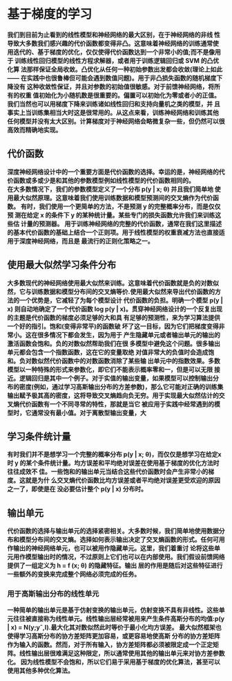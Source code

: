 # 基于梯度的学习
**我们到目前为止看到的线性模型和神经网络的最大区别，在于神经网络的非线 性导致大多数我们感兴趣的代价函数都变得非凸。这意味着神经网络的训练通常使
用迭代的、基于梯度的优化，仅仅使得代价函数达到一个非常小的值;而不是像用于 训练线性回归模型的线性方程求解器，或者用于训练逻辑回归或 SVM 的凸优化算 法那样保证全局收敛。凸优化从任何一种初始参数出发都会收敛(理论上如此—— 在实践中也很鲁棒但可能会遇到数值问题)。用于非凸损失函数的随机梯度下降没有 这种收敛性保证，并且对参数的初始值很敏感。对于前馈神经网络，将所有的权重 值初始化为小随机数是很重要的。偏置可以初始化为零或者小的正值。  
我们当然也可以用梯度下降来训练诸如线性回归和支持向量机之类的模型，并 且事实上当训练集相当大时这是很常用的。从这点来看，训练神经网络和训练其他 任何模型并没有太大区别。计算梯度对于神经网络会略微复杂一些，但仍然可以很 高效而精确地实现。**
## 代价函数
**深度神经网络设计中的一个重要方面是代价函数的选择。幸运的是，神经网络的代价函数或多或少是和其他的参数模型例如线性模型的代价函数相同的。  
在大多数情况下，我们的参数模型定义了一个分布 p(y | x; θ) 并且我们简单地 使用最大似然原理。这意味着我们使用训练数据和模型预测间的交叉熵作为代价函 数。    有时，我们使用一个更简单的方法，不是预测 y 的完整概率分布，而是仅仅预 测在给定 x 的条件下 y 的某种统计量。某些专门的损失函数允许我们来训练这些估 计量的预测器。  用于训练神经网络的完整的代价函数，通常在我们这里描述的基本代价函数的基础上结合一个正则项。用于线性模型的权重衰减方法也直接适用于深度神经网络，而且是 最流行的正则化策略之一。**
## 使用最大似然学习条件分布
**大多数现代的神经网络使用最大似然来训练。这意味着代价函数就是负的对数似然，它与训练数据和模型分布间的交叉熵等价.使用最大似然来导出代价函数的方法的一个优势是，它减轻了为每个模型设计 代价函数的负担。明确一个模型 p(y | x) 则自动地确定了一个代价函数 log p(y | x)。贯穿神经网络设计的一个反复出现的主题是代价函数的梯度必须足够的大和具 有足够的预测性，来为学习算法提供一个好的指引。饱和(变得非常平)的函数破 坏了这一目标，因为它们把梯度变得非常小。这在很多情况下都会发生，因为用于 产生隐藏单元或者输出单元的输出的激活函数会饱和。负的对数似然帮助我们在很 多模型中避免这个问题。很多输出单元都会包含一个指数函数，这在它的变量取绝 对值非常大的负值时会造成饱和。负对数似然代价函数中的对数函数消除了某些输 出单元中的指数效果。多数模型以一种特殊的形式来参数化，即它们不能表示概率零和一，但是可以无限 接近。逻辑回归是其中一个例子。对于实值的输出变量，如果模型可以控制输出分 布的密度(例如，通过学习高斯输出分布的方差参数)，那么它可能对正确的训练集 输出赋予极其高的密度，这将导致交叉熵趋向负无穷。用于实现最大似然估计的交叉熵代价函数有一个不同寻常的特性，那就是当它 被应用于实践中经常遇到的模型时，它通常没有最小值。对于离散型输出变量，大**  
## 学习条件统计量
**有时我们并不是想学习一个完整的概率分布 p(y | x; θ)，而仅仅是想学习在给定x 时 y 的某个条件统计量。均方误差和平均绝对误差在使用基于梯度的优化方法时往往成效不 佳。一些饱和的输出单元当结合这些代价函数时会产生非常小的梯度。这就是为什 么交叉熵代价函数比均方误差或者平均绝对误差更受欢迎的原因之一了，即使是在 没必要估计整个 p(y | x) 分布时。**
## 输出单元
**代价函数的选择与输出单元的选择紧密相关。大多数时候，我们简单地使用数据分布和模型分布间的交叉熵。选择如何表示输出决定了交叉熵函数的形式。任何可用作输出的神经网络单元，也可以被用作隐藏单元。这里，我们着重讨 论将这些单元用作模型输出时的情况，不过原则上它们也可以在内部使用。我们假设前馈网络提供了一组定义为 h = f (x; θ) 的隐藏特征。输出 层的作用是随后对这些特征进行一些额外的变换来完成整个网络必须完成的任务。**  
### 用于高斯输出分布的线性单元
**一种简单的输出单元是基于仿射变换的输出单元，仿射变换不具有非线性。这些单元往往被直接称为线性单元。线性输出层经常被用来产生条件高斯分布的均值:p(y | x) = N(y;yˆ,I).最大化其对数似然此时等价于最小化均方误差。  最大似然框架也使得学习高斯分布的协方差矩阵更加容易，或更容易地使高斯 分布的协方差矩阵作为输入的函数。然而，对于所有输入，协方差矩阵都必须被限定成一个正定矩阵。线性输出层很难满足这种限定，所以通常使用其他的输出单元来对协方差参数化。  因为线性模型不会饱和，所以它们易于采用基于梯度的优化算法，甚至可以使用其他多种优化算法。**
